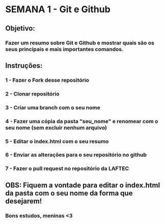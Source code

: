 # SEMANA 1 - Git e Github

## Objetivo:
### Fazer um resumo sobre Git e Github e mostrar quais são os seus principais e mais importantes comandos.

## Instruções:
### 1 - Fazer o Fork desse repositório
### 2 - Clonar repositório 
### 3 - Criar uma branch com o seu nome
### 4 - Fazer uma cópia da pasta "seu_nome" e renomear com o seu nome (sem excluir nenhum arquivo)
### 5 - Editar o index.html com o seu resumo
### 6 - Enviar as alterações para o seu repositório no github
### 7 - Fazer o pull request no repositório da LAFTEC

## OBS: Fiquem a vontade para editar o index.html da pasta com o seu nome da forma que desejarem! 
### Bons estudos, meninas <3

